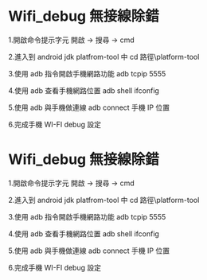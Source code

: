 # Wifi_debug 無接線除錯
1.開啟命令提示字元
開啟 -> 搜尋 -> cmd

2.進入到 android jdk platfrom-tool 中
cd 路徑\platform-tool

3.使用 adb 指令開啟手機網路功能
adb tcpip 5555

4.使用 adb 查看手機網路位置
adb shell ifconfig

5.使用 adb 與手機做連線
adb connect 手機 IP 位置

6.完成手機 WI-FI debug 設定

# Wifi_debug 無接線除錯
1.開啟命令提示字元
開啟 -> 搜尋 -> cmd

2.進入到 android jdk platfrom-tool 中
cd 路徑\platform-tool

3.使用 adb 指令開啟手機網路功能
adb tcpip 5555

4.使用 adb 查看手機網路位置
adb shell ifconfig

5.使用 adb 與手機做連線
adb connect 手機 IP 位置

6.完成手機 WI-FI debug 設定

